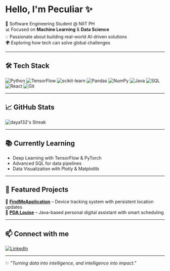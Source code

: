 # Hello, I'm Peculiar ✨  
🧠 Software Engineering Student @ NIIT PH  
📊 Focused on **Machine Learning** & **Data Science**  
💡 Passionate about building real-world AI-driven solutions  
🌍 Exploring how tech can solve global challenges  

---

## 🛠️ Tech Stack
![Python](https://img.shields.io/badge/Python-3776AB?style=for-the-badge&logo=python&logoColor=white)
![TensorFlow](https://img.shields.io/badge/TensorFlow-FF6F00?style=for-the-badge&logo=tensorflow&logoColor=white)
![scikit-learn](https://img.shields.io/badge/scikit--learn-F7931E?style=for-the-badge&logo=scikitlearn&logoColor=white)
![Pandas](https://img.shields.io/badge/Pandas-150458?style=for-the-badge&logo=pandas&logoColor=white)
![NumPy](https://img.shields.io/badge/Numpy-013243?style=for-the-badge&logo=numpy&logoColor=white)
![Java](https://img.shields.io/badge/Java-ED8B00?style=for-the-badge&logo=java&logoColor=white)
![SQL](https://img.shields.io/badge/SQL-4479A1?style=for-the-badge&logo=postgresql&logoColor=white)
![React](https://img.shields.io/badge/React-20232A?style=for-the-badge&logo=react&logoColor=61DAFB)
![Git](https://img.shields.io/badge/Git-F05032?style=for-the-badge&logo=git&logoColor=white)

---

## 📈 GitHub Stats
![daya132's Streak](https://github-readme-streak-stats.herokuapp.com/?user=daya132&theme=vue-dark&hide_border=true)


---

## 📚 Currently Learning
- Deep Learning with TensorFlow & PyTorch  
- Advanced SQL for data pipelines  
- Data Visualization with Plotly & Matplotlib  

---

## 🌟 Featured Projects
🔹 [**FindMeApplication**](https://github.com/peculiarbruce/FindMeApplication) – Device tracking system with persistent location updates  
🔹 [**PDA Louise**](https://github.com/peculiarbruce/PDALouise) – Java-based personal digital assistant with smart scheduling  

---

## 📫 Connect with me
[![LinkedIn](https://img.shields.io/badge/LinkedIn-blue?logo=linkedin&logoColor=white)](https://linkedin.com/in/PeculiarBruce)   

---

✨ *"Turning data into intelligence, and intelligence into impact."*
